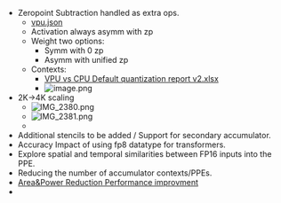 - Zeropoint Subtraction handled as extra ops.
	- [vpu.json](../assets/vpu_1652235736147_0.json)
	- Activation always asymm with zp
	- Weight two options:
		- Symm with 0 zp
		- Asymm with unified zp
	- Contexts:
		- [VPU vs CPU Default quantization report v2.xlsx](../assets/VPU_vs_CPU_Default_quantization_report_v2_1652235855038_0.xlsx)
		- ![image.png](../assets/image_1652235815243_0.png)
- 2K->4K scaling
	- ![IMG_2380.png](../assets/IMG_2380_1652245544569_0.png)
	- ![IMG_2381.png](../assets/IMG_2381_1652245535874_0.png)
	-
- Additional stencils to be added / Support for secondary accumulator.
- Accuracy Impact of using fp8 datatype for transformers.
- Explore spatial and temporal similarities between FP16 inputs into the PPE.
- Reducing the number of accumulator contexts/PPEs.
- [Area&Power Reduction Performance improvment](https://intel-my.sharepoint.com/personal/deepak_a_mathaikutty_intel_com/_layouts/15/onedrive.aspx?id=%2Fpersonal%2Fdeepak%5Fa%5Fmathaikutty%5Fintel%5Fcom%2FDocuments%2FRecordings%2FVPU5%20Architecture%20%28Wed%29%20%2D%20Please%20forward%20as%20needed%2D20220427%5F080115%2DMeeting%20Recording%2Emp4&parent=%2Fpersonal%2Fdeepak%5Fa%5Fmathaikutty%5Fintel%5Fcom%2FDocuments%2FRecordings&ga=1)
-